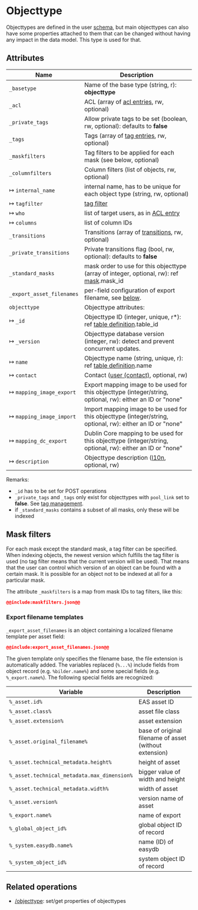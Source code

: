 # Objecttype

Objecttypes are defined in the user [schema](/technical/types/schema/schema.md), but main objecttypes can also have
some properties attached to them that can be changed without having any impact in the data model.
This type is used for that.

## Attributes

| Name                        | Description                                                                                               |
|-----------------------------|-----------------------------------------------------------------------------------------------------------|
| `_basetype`                 | Name of the base type (string, r): **objecttype**                                                         |
| `_acl`                      | ACL (array of [acl entries](/technical/types/acl_entry/acl_entry.md), rw, optional)                                         |
| `_private_tags`             | Allow private tags to be set (boolean, rw, optional): defaults to **false**                               |
| `_tags`                     | Tags (array of [tag entries](/technical/types/tag_entry/tag_entry.md), rw, optional)                                        |
| `_maskfilters`              | Tag filters to be applied for each mask (see below, optional)                                             |
| `_columnfilters`            | Column filters (list of objects, rw, optional)                                                            |
| &#8614; `internal_name`     | internal name, has to be unique for each object type (string, rw, optional)                               |
| &#8614; `tagfilter`         | [tag filter](../tag_filter/tag_filter.md) |
| &#8614; `who`               | list of target users, as in [ACL entry](../acl_entry/acl_entry.md) |
| &#8614; `columns`           | list of column IDs |
| `_transitions`              | Transitions (array of [transitions](/technical/types/transition/transition.md), rw, optional)                                |
| `_private_transitions`      | Private transitions flag (bool, rw, optional): defaults to **false**                                      |
| `_standard_masks`           | mask order to use for this objecttype (array of integer, optional, rw): ref [mask](/technical/types/maskset/maskset.md#mask).mask\_id |
| `_export_asset_filenames`   | per-field configuration of export filename, see [below](#export_asset_filenames).                         |
| `objecttype`                | Objecttype attributes:                                                                                    |
| &#8614; `_id`               | Objecttype ID (integer, unique, r\*): ref [table definition](/technical/types/schema/schema.md#table).table\_id          |
| &#8614; `_version`          | Objecttype database version (integer, rw): detect and prevent concurrent updates.                         |
| &#8614; `name`              | Objecttype name (string, unique, r): ref [table definition](/technical/types/schema/schema.md#table).name                |
| &#8614; `contact`           | Contact ([user (contact)](/technical/types/user/user.md#contact), optional, rw)                                        |
| &#8614; `mapping_image_export`     | Export mapping image to be used for this objecttype (integer/string, optional, rw): either an ID or "none"       |
| &#8614; `mapping_image_import`     | Import mapping image to be used for this objecttype (integer/string, optional, rw): either an ID or "none"       |
| &#8614; `mapping_dc_export`        | Dublin Core mapping to be used for this objecttype (integer/string, optional, rw): either an ID or "none"       |
| &#8614; `description`       | Objecttype description ([l10n](/technical/types/l10n/l10n.md), optional, rw)                                           |

Remarks:

- `_id` has to be set for POST operations
- `_private_tags` and `_tags` only exist for objecttypes with `pool_link` set to **false**. See [tag management](/technical/tagmanagement/tagmanagement.md).
- if `_standard_masks` contains a subset of all masks, only these will be indexed

## Mask filters

For each mask except the standard mask, a tag filter can be specified. When indexing objects, the newest version which fulfills the tag filter
is used (no tag filter means that the current version will be used). That means that the user can control which version of an object can be
found with a certain mask. It is possible for an object not to be indexed at all for a particular mask.

The attribute `_maskfilters` is a map from mask IDs to tag filters, like this:

~~~~json
@@include:maskfilters.json@@
~~~~

<a name="export_asset_filenames"></a>

### Export filename templates

`_export_asset_filenames` is an object containing a localized filename template per asset field:

~~~~json
@@include:export_asset_filenames.json@@
~~~~

The given template only specifies the filename base, the file extension is automatically added. The variables replaced (`%...%`) include fields from object record (e.g. `%bilder.name%`) and some special fields (e.g. `%_export.name%`). The following special fields are recognized:

| Variable         | Description         |
|------------------|---------------------|
| `%_asset.id%`    | EAS asset ID        |
| `%_asset.class%` | asset file class    |
| `%_asset.extension%` | asset extension |
| `%_asset.original_filename%` | base of original filename of asset (without extension) |
| `%_asset.technical_metadata.height%` | height of asset |
| `%_asset.technical_metadata.max_dimension%` | bigger value of width and height |
| `%_asset.technical_metadata.width%` | width of asset |
| `%_asset.version%` | version name of asset |
| `%_export.name%` | name of export |
| `%_global_object_id%` | global object ID of record |
| `%_system.easydb.name%` | name (ID) of easydb |
| `%_system_object_id%` | system object ID of record |

## Related operations

- [/objecttype](/technical/api/objecttype/objecttype.md): set/get properties of objecttypes


